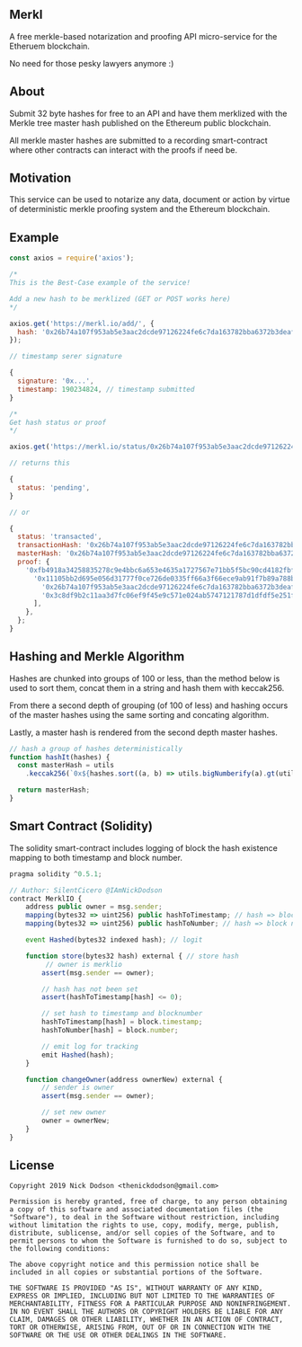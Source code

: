 ## Merkl

A free merkle-based notarization and proofing API micro-service for the Etheruem blockchain.

No need for those pesky lawyers anymore :)

## About

Submit 32 byte hashes for free to an API and have them merklized with the Merkle tree master hash published on the Ethereum public blockchain.

All merkle master hashes are submitted to a recording smart-contract where other contracts can interact with the proofs if need be.

## Motivation

This service can be used to notarize any data, document or action by virtue of deterministic merkle proofing system and the Ethereum blockchain.

## Example

```js
const axios = require('axios');

/*
This is the Best-Case example of the service!

Add a new hash to be merklized (GET or POST works here)
*/

axios.get('https://merkl.io/add/', {
  hash: '0x26b74a107f953ab5e3aac2dcde97126224fe6c7da163782bba6372b3deaf1a14',
});

// timestamp serer signature

{
  signature: '0x...',
  timestamp: 190234824, // timestamp submitted
}

/*
Get hash status or proof
*/

axios.get('https://merkl.io/status/0x26b74a107f953ab5e3aac2dcde97126224fe6c7da163782bba6372b3deaf1a14');

// returns this

{
  status: 'pending',
}

// or

{
  status: 'transacted',
  transactionHash: '0x26b74a107f953ab5e3aac2dcde97126224fe6c7da163782bba6372b3deaf1a14',
  masterHash: '0x26b74a107f953ab5e3aac2dcde97126224fe6c7da163782bba6372b3deaf1a14',
  proof: {
    '0xfb4918a34258835278c9e4bbc6a653e4635a1727567e71bb5f5bc90cd4182fbf': {
      '0x11105bb2d695e056d31777f0ce726de0335ff66a3f66ece9ab91f7b89a788bc2': [
        '0x26b74a107f953ab5e3aac2dcde97126224fe6c7da163782bba6372b3deaf1a14',
        '0x3c8df9b2c11aa3d7fc06ef9f45e9c571e024ab5747121787d1dfdf5e251fcef0',
      ],
    },
  };
}

```

## Hashing and Merkle Algorithm

Hashes are chunked into groups of 100 or less, than the method below is used to sort them, concat them in a string and hash them with keccak256.

From there a second depth of grouping (of 100 of less) and hashing occurs of the master hashes using the same sorting and concating algorithm.

Lastly, a master hash is rendered from the second depth master hashes.

```js
// hash a group of hashes deterministically
function hashIt(hashes) {
  const masterHash = utils
    .keccak256(`0x${hashes.sort((a, b) => utils.bigNumberify(a).gt(utils.bigNumberify(b))).map(v => v.slice(2)).join('')}`);

  return masterHash;
}
```

## Smart Contract (Solidity)

The solidity smart-contract includes logging of block the hash existence mapping to both timestamp and block number.

```js
pragma solidity ^0.5.1;

// Author: SilentCicero @IAmNickDodson
contract MerklIO {
    address public owner = msg.sender;
    mapping(bytes32 => uint256) public hashToTimestamp; // hash => block timestamp
    mapping(bytes32 => uint256) public hashToNumber; // hash => block number

    event Hashed(bytes32 indexed hash); // logit

    function store(bytes32 hash) external { // store hash
         // owner is merklio
        assert(msg.sender == owner);

        // hash has not been set
        assert(hashToTimestamp[hash] <= 0);

        // set hash to timestamp and blocknumber
        hashToTimestamp[hash] = block.timestamp;
        hashToNumber[hash] = block.number;

        // emit log for tracking
        emit Hashed(hash);
    }

    function changeOwner(address ownerNew) external {
        // sender is owner
        assert(msg.sender == owner);

        // set new owner
        owner = ownerNew;
    }
}
```

## License

```
Copyright 2019 Nick Dodson <thenickdodson@gmail.com>

Permission is hereby granted, free of charge, to any person obtaining a copy of this software and associated documentation files (the "Software"), to deal in the Software without restriction, including without limitation the rights to use, copy, modify, merge, publish, distribute, sublicense, and/or sell copies of the Software, and to permit persons to whom the Software is furnished to do so, subject to the following conditions:

The above copyright notice and this permission notice shall be included in all copies or substantial portions of the Software.

THE SOFTWARE IS PROVIDED "AS IS", WITHOUT WARRANTY OF ANY KIND, EXPRESS OR IMPLIED, INCLUDING BUT NOT LIMITED TO THE WARRANTIES OF MERCHANTABILITY, FITNESS FOR A PARTICULAR PURPOSE AND NONINFRINGEMENT. IN NO EVENT SHALL THE AUTHORS OR COPYRIGHT HOLDERS BE LIABLE FOR ANY CLAIM, DAMAGES OR OTHER LIABILITY, WHETHER IN AN ACTION OF CONTRACT, TORT OR OTHERWISE, ARISING FROM, OUT OF OR IN CONNECTION WITH THE SOFTWARE OR THE USE OR OTHER DEALINGS IN THE SOFTWARE.
```
